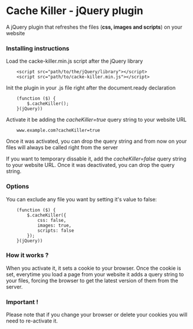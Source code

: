 # Cache Killer - jQuery plugin
A jQuery plugin that refreshes the files (**css, images and scripts**) on your website

### Installing instructions
Load the cacke-killer.min.js script after the jQuery library
```
    <script src="path/to/the/jQuery/library"></script>
    <script src="path/to/cacke-killer.min.js"></script>
```
Init the plugin in your .js file right after the document.ready declaration
```
    (function ($) {
        $.cacheKiller();
    }(jQuery))
```
Activate it be adding the *cacheKiller=true* query string to your website URL
```
    www.example.com?cacheKiller=true
```
Once it was activated, you can drop the query string and from now on your files will always be called right from the server

If you want to temporary dissable it, add the *cacheKiller=false* query string to your website URL. Once it was deactivated, you can drop the query string.

### Options
You can exclude any file you want by setting it's value to false:

```
    (function ($) {
        $.cacheKiller({
            css: false,
            images: true,
            scripts: false
        });
    }(jQuery))
```
### How it works ?
When you activate it, it sets a cookie to your browser. Once the cookie is set, everytime you load a page from your website it adds a query string to your files, forcing the browser to get the latest version of them from the server.

### Important !
Please note that if you change your browser or delete your cookies you will need to re-activate it.